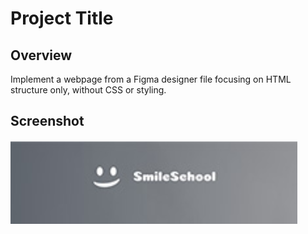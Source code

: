 # Project Title

## Overview

Implement a webpage from a Figma designer file focusing on HTML structure only, without CSS or styling.


## Screenshot

![](screenshot.png)